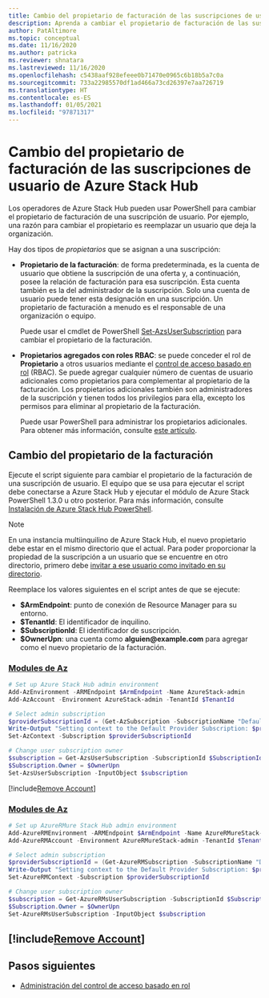 ```yaml
---
title: Cambio del propietario de facturación de las suscripciones de usuario de Azure Stack Hub
description: Aprenda a cambiar el propietario de facturación de las suscripciones de usuario de Azure Stack Hub.
author: PatAltimore
ms.topic: conceptual
ms.date: 11/16/2020
ms.author: patricka
ms.reviewer: shnatara
ms.lastreviewed: 11/16/2020
ms.openlocfilehash: c5438aaf928efeee0b71470e0965c6b18b5a7c0a
ms.sourcegitcommit: 733a22985570df1ad466a73cd26397e7aa726719
ms.translationtype: HT
ms.contentlocale: es-ES
ms.lasthandoff: 01/05/2021
ms.locfileid: "97871317"
---
```

# <a name="change-the-billing-owner-for-an-azure-stack-hub-user-subscription"></a>Cambio del propietario de facturación de las suscripciones de usuario de Azure Stack Hub

Los operadores de Azure Stack Hub pueden usar PowerShell para cambiar el propietario de facturación de una suscripción de usuario. Por ejemplo, una razón para cambiar el propietario es reemplazar un usuario que deja la organización.

Hay dos tipos de *propietarios* que se asignan a una suscripción:

- **Propietario de la facturación**: de forma predeterminada, es la cuenta de usuario que obtiene la suscripción de una oferta y, a continuación, posee la relación de facturación para esa suscripción. Esta cuenta también es la del administrador de la suscripción. Solo una cuenta de usuario puede tener esta designación en una suscripción. Un propietario de facturación a menudo es el responsable de una organización o equipo.

  Puede usar el cmdlet de PowerShell [Set-AzsUserSubscription](/powershell/module/azs.subscriptions.admin/set-azsusersubscription) para cambiar el propietario de la facturación.  

- **Propietarios agregados con roles RBAC**: se puede conceder el rol de **Propietario** a otros usuarios mediante el [control de acceso basado en rol](azure-stack-manage-permissions.md) (RBAC). Se puede agregar cualquier número de cuentas de usuario adicionales como propietarios para complementar al propietario de la facturación. Los propietarios adicionales también son administradores de la suscripción y tienen todos los privilegios para ella, excepto los permisos para eliminar al propietario de la facturación.

  Puede usar PowerShell para administrar los propietarios adicionales. Para obtener más información, consulte [este artículo](/azure/role-based-access-control/role-assignments-powershell).

## <a name="change-the-billing-owner"></a>Cambio del propietario de la facturación

Ejecute el script siguiente para cambiar el propietario de la facturación de una suscripción de usuario. El equipo que se usa para ejecutar el script debe conectarse a Azure Stack Hub y ejecutar el módulo de Azure Stack PowerShell 1.3.0 u otro posterior. Para más información, consulte [Instalación de Azure Stack Hub PowerShell](powershell-install-az-module.md).

>[!NOTE]
>En una instancia multiinquilino de Azure Stack Hub, el nuevo propietario debe estar en el mismo directorio que el actual. Para poder proporcionar la propiedad de la suscripción a un usuario que se encuentre en otro directorio, primero debe [invitar a ese usuario como invitado en su directorio](/azure/active-directory/b2b/add-users-administrator).

Reemplace los valores siguientes en el script antes de que se ejecute:

- **$ArmEndpoint**: punto de conexión de Resource Manager para su entorno.
- **$TenantId**: El identificador de inquilino.
- **$SubscriptionId**: El identificador de suscripción.
- **$OwnerUpn**: una cuenta como **alguien\@example.com** para agregar como el nuevo propietario de la facturación.

### <a name="az-modules"></a>[Modules de Az](#tab/az)

```powershell
# Set up Azure Stack Hub admin environment
Add-AzEnvironment -ARMEndpoint $ArmEndpoint -Name AzureStack-admin
Add-AzAccount -Environment AzureStack-admin -TenantId $TenantId

# Select admin subscription
$providerSubscriptionId = (Get-AzSubscription -SubscriptionName "Default Provider Subscription").Id
Write-Output "Setting context to the Default Provider Subscription: $providerSubscriptionId"
Set-AzContext -Subscription $providerSubscriptionId

# Change user subscription owner
$subscription = Get-AzsUserSubscription -SubscriptionId $SubscriptionId
$Subscription.Owner = $OwnerUpn
Set-AzsUserSubscription -InputObject $subscription
```

[!include[Remove Account](../includes/remove-account-az.md)]

### <a name="az-modules"></a>[Modules de Az](#tab/azurerm)

```powershell
# Set up AzureRMure Stack Hub admin environment
Add-AzureRMEnvironment -ARMEndpoint $ArmEndpoint -Name AzureRMureStack-admin
Add-AzureRMAccount -Environment AzureRMureStack-admin -TenantId $TenantId

# Select admin subscription
$providerSubscriptionId = (Get-AzureRMSubscription -SubscriptionName "Default Provider Subscription").Id
Write-Output "Setting context to the Default Provider Subscription: $providerSubscriptionId"
Set-AzureRMContext -Subscription $providerSubscriptionId

# Change user subscription owner
$subscription = Get-AzureRMsUserSubscription -SubscriptionId $SubscriptionId
$Subscription.Owner = $OwnerUpn
Set-AzureRMsUserSubscription -InputObject $subscription
```
[!include[Remove Account](../includes/remove-account-azurerm.md)]
---




## <a name="next-steps"></a>Pasos siguientes

- [Administración del control de acceso basado en rol](azure-stack-manage-permissions.md)
